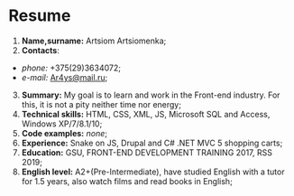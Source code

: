 # Resume
1. **Name,surname:** Artsiom Artsiomenka;
2. **Contacts**: 
  * *phone:* +375(29)3634072;
  * *e-mail:* Ar4ys@mail.ru;
3. **Summary:** My goal is to learn and work in the Front-end industry. For this, it is not a pity neither time nor energy;
4. **Technical skills:** HTML, CSS, XML, JS, Microsoft SQL and Access, Windows XP/7/8.1/10;
5. **Code examples:** *none*;
6. **Experience:** Snake on JS, Drupal and C# .NET MVC 5 shopping carts;
7. **Education:** GSU, FRONT-END DEVELOPMENT TRAINING 2017, RSS 2019;
8. **English level:** A2+(Pre-Intermediate), have studied English with a tutor for 1.5 years, also watch films and read books in English;